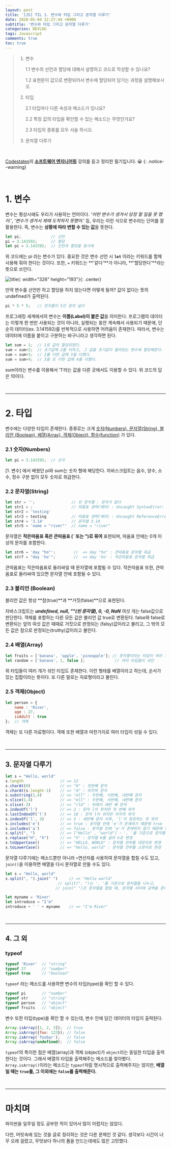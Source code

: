 ```yaml
---
layout: post
title: '[JS] TIL 1. 변수와 타입 그리고 문자열 다루기'
date: 2020-05-04 22:27:44 +0900
subtitle: '변수와 타입 그리고 문자열 다루기'
categories: DEVLOG
tags: Javascript
comments: true
toc: true
---
```


> 1. 변수
> 
>    1.1 변수의 선언과 할당에 대해서 설명하고 코드로 작성할 수 있나요?
>    
>    1.2 표현문이 값으로 변환되어서 변수에 할당되어 담기는 과정을 설명해보시오.
>   
> 2. 타입
> 
>    2.1 타입마다 다른 속성과 메소드가 있나요?
>    
>    2.2 특정 값의 타입을 확인할 수 있는 메소드는 무엇인가요?
>    
>    2.3 타입의 종류를 모두 서술 하시오.
>
> 3. 문자열 다루기

<br>

[Codestates](https://codestates.com/)의 **[소프트웨어 엔지니어링](https://codestates.com/course/software-engineering)** 강의를 듣고 정리한 필기입니다. 😀 
{: .notice--warning}

<br>

# 1. 변수

변수는 평상시에도 우리가 사용하는 언어이다. *'어떤 변수가 생겨서 당장 할 일을 못 했어.'*, *'변수가 생겨서 제때 도착하지 못했어.'* 등, 우리는 이런 식으로 변수라는 단어를 잘 활용한다. 즉, 변수는 **상황에 따라 변할 수 있는 값**을 뜻한다.

```js
let pi;             // 선언
pi = 3.141592;      // 할당
let pi = 3.141592;  // 선언과 할당을 동시에
```

위 코드에는 pi 라는 변수가 있다. 중요한 것은 변수 선언 시 **`let`** 이라는 키워드를 함께 사용해 줘야 한다는 것이다. 또한,  `=` 키워드는 **'같다'**가 아니라, **'할당한다'**라는 뜻으로 쓰인다.

![title](/assets/img/JS-TIL/TIL1/2020-05-04-TIL1-1.png){: width="326" height="193"}{: .center}

만약 변수를 선언만 하고 할당을 하지 않는다면 어떻게 될까? 값이 없다는 뜻의 undefined가 출력된다.

```js
pi * 5 * 5;   // 반지름이 5인 원의 넓이
```

 프로그래밍 세계에서의 변수는 **이름(Label)이 붙은 값**을 의미한다. 프로그램의 데이터는 이렇게 한 번만 사용되는 것이 아니라, 실행되는 동안 계속해서 사용되기 때문에, 단순히 데이터(ex. 3.141592)를 반복적으로 사용하면 어려움이 존재한다. 따라서, 변수는 데이터에 이름을 붙이고 구분하는 바구니라고 생각하면 된다. 

``` js
let sum = 1;  // 1로 값이 할당되었다.
sum = sum+2;  // 초기값에 2를 더하고, 그 값을 초기값이 들어있는 변수에 할당해준다.
sum = sum+3;  // 2를 더한 값에 3을 더했다.
sum = sum+4;  // 3을 또 더한 값에 4를 더했다.
```

sum이라는 변수를 이용해서 '1'라는 값을 다른 곳에서도 이용할 수 있다. 위 코드의 답은 10이다. 

<br>

***

# 2. 타입

변수에는 다양한 타입이 존재한다. 종류로는 크게 <u>숫자(Numbers), 문자열(String), 블리언 (Boolean), 배열(Array), 객체(Object), 함수(function)</u> 가 있다. 

###   2.1 숫자(Numbers)

```js
let pi = 3.141592;  // 숫자
```

[1. 변수] 에서 배웠던 pi와 sum는 숫자 형에 해당한다. 자바스크립트는 음수, 양수, 소수, 정수 구분 없이 모두 숫자로 취급한다.



###    2.2 문자열(String)

```js
let str = '';                // 빈 문자열 : 문자가 없다
let str1 = ;                 // 따옴표 생략(에러) : Uncaught SyntaxError: Unexpected token ';'
let str2 = 'testing'
let str3 = testing           // 따옴표 생략(에러) : Uncaught ReferenceError: testing is not defined
let str4 = '3.14'            // 문자열 3.14
let str5 = 'name = "river"'  // name = "river"
```

문자열은 **작은따옴표 혹은 큰따옴표 (` 또는 ")로 묶여** 표현되며, 따옴표 안에는 0개 이상의 문자를 포함한다. 

```js
let str6 = 'day "ho"';        //  => day "ho" : 큰따옴표 문자열 취급
let str7 = "day 'ho'";        //  => day 'ho' : 작은따옴표 문자열 취급
```

큰따옴표는 작은따옴표로 둘러싸일 때 문자열에 포함될 수 있다. 작은따옴표 또한, 큰따옴표로 둘러싸여 있으면 문자열 안에 포함될 수 있다.



###    2.3 블리언 (Boolean)

블리언 값은 항상 **참(true)**과 **거짓(false)**으로 표현된다.

자바스크립트는 ***undefined, null, ""(빈 문자열), 0, -0, NaN*** 여섯 개는 false값으로 판단한다. 객체를 포함하는 다른 모든 값은 불리언 값 true로 변환된다. false와 false로 변환되는 앞의 여섯 값은 때때로 거짓으로 판정되는 (falsy)값이라고 불리고, 그 밖의 모든 값은 참으로 판정되는(truthy)값이라고 불린다. 



###   2.4 배열(Array)

```js
let fruits = ['banana', 'apple', 'pineapple']; // 문자열이라는 타입이 여러 개가 섞인
let random = ['banana', 1, false ];             // 여러 타입들이 섞인
```

위 타입들이 여러 개가 섞인 타입도 존재한다. 이런 형태를 배열이라고 하는데, 순서가 있는 집합이라는 뜻이다. 또 다른 말로는 자료형이라고 불린다. 



###   2.5  객체(Object)

```js
let person = {
    name : 'River',
    age : 27,
    isAdult : true
};  // 객체
```

객체는 또 다른 자료형이다. 객체 또한 배열과 마찬가지로 여러 타입이 섞일 수 있다.

<br>

***

## 3. 문자열 다루기

```js
let s = "Hello, world"
s.length                // => 12
s.charAt(0)             // => "H" : 첫번째 문자
s.charAt(s.lenght-1)    // => "d" : 마지막 문자
s.substring(1,4)        // => "ell" : 두번째, 서번째, 네번째 문자
s.slice(1,4)            // => "ell" : 두번째, 서번째, 네번째 문자 
s.slice(-3)             // => "rld" : 뒤에서 세번 째 문자
s.indexOf('l')          // => 2 : 문자 l이 위치한 첫 번째 위치
s.lastIndexOf('l')      // => 10 : 문자 l이 위치한 마지막 위치
s.indexOf('l', 3)       // => 3 : 세번째 문자 이후, 'l'이 등장하는 첫 위치
s.includes('e')         // => true : 문자열 안에 'e'가 존재하기 때문에 true
s.includes('a')         // => false : 문자열 안에 'e'가 존재하지 않기 때문에 false 
s.split(", ")           // => ["Hello" , "world"] : ', '를 기준으로 문자열을 나눔
s.replace("H", "h")     // => "h" : 문자열 H를 골라 h로 변경
s.toUpperCase()         // => "HELLO, WORLD" : 문자열 전부를 대문자로 변경
s.toLowerCase()         // => "hello, world" : 문자열 전부를 소문자로 변경
```

문자열 다루기에는 메소드뿐만 아니라 `+`연산자를 사용하여 문자열을 합칠 수도 있고, `join()`을 이용하면 배열을 다시 문자열로 만들 수도 있다.

```js
let s = "Hello, world"
s.split(", ").join(" ")     // => "Hello world"
                       // split(", ")는 ', '를 기준으로 문자열을 나누고, 
                      // join(" ")은 문자열을 합칠 때, 문자열 사이에 공백을 준다.

let myname = 'River'
let introduce = "I'm"
introduce + ' ' + myname    // => "I'm River" 
```

<br>

***

## 4. 그 외



###  typeof

```js
typeof 'River'  // "string"
typeof 27       // "number"
typeof true     // "boolean"
```

`typeof` 라는 메소드를 사용하면 변수의 타입(type)을 확인 할 수 있다.

```js
typeof pi       // "number"
typeof str      // "string"
typeof person   // "object"
typeof fruits   // "object"
```

변수 또한 타입(type)을 확인 할 수 있는데, 변수 안에 담긴 데이터의 타입이 출력된다. 

```js
Array.isArray([1, 2, 3]);  // true
Array.isArray({foo: 123}); // false
Array.isArray('foobar');   // false
Array.isArray(undefined);  // false
```

`typeof`의 특이한 점은 배열(array)과 객체 (object)가 `object`라는 동일한 타입을 출력한다는 것이다. 그래서 배열의 타입을 출력해주는 메소드를 찾아봤다. `Array.isArray()`이라는 메소드는 `typeof`처럼 명시적으로 출력해주지는 않지만, **배열일 때는 `true`를, 그 이외에는 `false`를 출력해준다.**

<br>

***

# 마치며

파이썬을 일주일 정도 공부한 적이 있어서 많이 어렵지는 않았다.

다만, 머릿속에 있는 것을 글로 정리하는 것은 다른 문제인 것 같다. 생각보다 시간이 너무 오래 걸렸고, 무엇보다 하나의 폼을 만드는데에도 많은 고민했다. 




